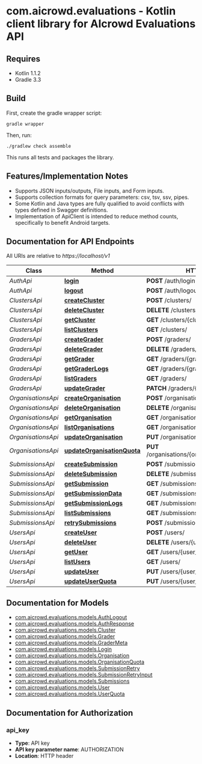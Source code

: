 # com.aicrowd.evaluations - Kotlin client library for AIcrowd Evaluations API

## Requires

* Kotlin 1.1.2
* Gradle 3.3

## Build

First, create the gradle wrapper script:

```
gradle wrapper
```

Then, run:

```
./gradlew check assemble
```

This runs all tests and packages the library.

## Features/Implementation Notes

* Supports JSON inputs/outputs, File inputs, and Form inputs.
* Supports collection formats for query parameters: csv, tsv, ssv, pipes.
* Some Kotlin and Java types are fully qualified to avoid conflicts with types defined in Swagger definitions.
* Implementation of ApiClient is intended to reduce method counts, specifically to benefit Android targets.

<a name="documentation-for-api-endpoints"></a>
## Documentation for API Endpoints

All URIs are relative to *https://localhost/v1*

Class | Method | HTTP request | Description
------------ | ------------- | ------------- | -------------
*AuthApi* | [**login**](docs/AuthApi.md#login) | **POST** /auth/login | 
*AuthApi* | [**logout**](docs/AuthApi.md#logout) | **POST** /auth/logout | 
*ClustersApi* | [**createCluster**](docs/ClustersApi.md#createcluster) | **POST** /clusters/ | 
*ClustersApi* | [**deleteCluster**](docs/ClustersApi.md#deletecluster) | **DELETE** /clusters/{cluster_id} | 
*ClustersApi* | [**getCluster**](docs/ClustersApi.md#getcluster) | **GET** /clusters/{cluster_id} | 
*ClustersApi* | [**listClusters**](docs/ClustersApi.md#listclusters) | **GET** /clusters/ | 
*GradersApi* | [**createGrader**](docs/GradersApi.md#creategrader) | **POST** /graders/ | 
*GradersApi* | [**deleteGrader**](docs/GradersApi.md#deletegrader) | **DELETE** /graders/{grader_id} | 
*GradersApi* | [**getGrader**](docs/GradersApi.md#getgrader) | **GET** /graders/{grader_id} | 
*GradersApi* | [**getGraderLogs**](docs/GradersApi.md#getgraderlogs) | **GET** /graders/{grader_id}/logs | 
*GradersApi* | [**listGraders**](docs/GradersApi.md#listgraders) | **GET** /graders/ | 
*GradersApi* | [**updateGrader**](docs/GradersApi.md#updategrader) | **PATCH** /graders/{grader_id} | 
*OrganisationsApi* | [**createOrganisation**](docs/OrganisationsApi.md#createorganisation) | **POST** /organisations/ | 
*OrganisationsApi* | [**deleteOrganisation**](docs/OrganisationsApi.md#deleteorganisation) | **DELETE** /organisations/{organisation_id} | 
*OrganisationsApi* | [**getOrganisation**](docs/OrganisationsApi.md#getorganisation) | **GET** /organisations/{organisation_id} | 
*OrganisationsApi* | [**listOrganisations**](docs/OrganisationsApi.md#listorganisations) | **GET** /organisations/ | 
*OrganisationsApi* | [**updateOrganisation**](docs/OrganisationsApi.md#updateorganisation) | **PUT** /organisations/{organisation_id} | 
*OrganisationsApi* | [**updateOrganisationQuota**](docs/OrganisationsApi.md#updateorganisationquota) | **PUT** /organisations/{organisation_id}/addquota | 
*SubmissionsApi* | [**createSubmission**](docs/SubmissionsApi.md#createsubmission) | **POST** /submissions/ | 
*SubmissionsApi* | [**deleteSubmission**](docs/SubmissionsApi.md#deletesubmission) | **DELETE** /submissions/{submission_id} | 
*SubmissionsApi* | [**getSubmission**](docs/SubmissionsApi.md#getsubmission) | **GET** /submissions/{submission_id} | 
*SubmissionsApi* | [**getSubmissionData**](docs/SubmissionsApi.md#getsubmissiondata) | **GET** /submissions/{submission_id}/data | 
*SubmissionsApi* | [**getSubmissionLogs**](docs/SubmissionsApi.md#getsubmissionlogs) | **GET** /submissions/{submission_id}/logs | 
*SubmissionsApi* | [**listSubmissions**](docs/SubmissionsApi.md#listsubmissions) | **GET** /submissions/ | 
*SubmissionsApi* | [**retrySubmissions**](docs/SubmissionsApi.md#retrysubmissions) | **POST** /submissions/retry | 
*UsersApi* | [**createUser**](docs/UsersApi.md#createuser) | **POST** /users/ | 
*UsersApi* | [**deleteUser**](docs/UsersApi.md#deleteuser) | **DELETE** /users/{user_id} | 
*UsersApi* | [**getUser**](docs/UsersApi.md#getuser) | **GET** /users/{user_id} | 
*UsersApi* | [**listUsers**](docs/UsersApi.md#listusers) | **GET** /users/ | 
*UsersApi* | [**updateUser**](docs/UsersApi.md#updateuser) | **PUT** /users/{user_id} | 
*UsersApi* | [**updateUserQuota**](docs/UsersApi.md#updateuserquota) | **PUT** /users/{user_id}/addquota | 


<a name="documentation-for-models"></a>
## Documentation for Models

 - [com.aicrowd.evaluations.models.AuthLogout](docs/AuthLogout.md)
 - [com.aicrowd.evaluations.models.AuthResponse](docs/AuthResponse.md)
 - [com.aicrowd.evaluations.models.Cluster](docs/Cluster.md)
 - [com.aicrowd.evaluations.models.Grader](docs/Grader.md)
 - [com.aicrowd.evaluations.models.GraderMeta](docs/GraderMeta.md)
 - [com.aicrowd.evaluations.models.Login](docs/Login.md)
 - [com.aicrowd.evaluations.models.Organisation](docs/Organisation.md)
 - [com.aicrowd.evaluations.models.OrganisationQuota](docs/OrganisationQuota.md)
 - [com.aicrowd.evaluations.models.SubmissionRetry](docs/SubmissionRetry.md)
 - [com.aicrowd.evaluations.models.SubmissionRetryInput](docs/SubmissionRetryInput.md)
 - [com.aicrowd.evaluations.models.Submissions](docs/Submissions.md)
 - [com.aicrowd.evaluations.models.User](docs/User.md)
 - [com.aicrowd.evaluations.models.UserQuota](docs/UserQuota.md)


<a name="documentation-for-authorization"></a>
## Documentation for Authorization

<a name="api_key"></a>
### api_key

- **Type**: API key
- **API key parameter name**: AUTHORIZATION
- **Location**: HTTP header

